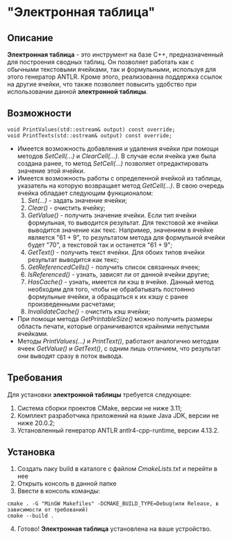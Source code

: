 # "Электронная таблица"

## Описание
**Электронная таблица** - это инструмент на базе C++, предназначенный для построения сводных таблиц. Он позволяет работать как с обычными текстовыми ячейками, так и формульными, используя для этого генератор ANTLR. Кроме этого, реализованна поддержка ссылок на другие ячейки, что также позволяет повысить удобство при использовании данной **электронной таблицы**. 

## Возможности

    void PrintValues(std::ostream& output) const override;
    void PrintTexts(std::ostream& output) const override;
* Имеется возможность добавления и удаления ячейки при помощи методов *SetCell(...)* и *ClearCell(...)*. В случае если ячейка уже была создана ранее, то метод *SetCell(...)* позволяет отредактировать значение этой ячейки.
* Имеется возможность работы с определенной ячейкой из таблицы, указатель на которую возвращает метод *GetCell(...)*. В свою очередь ячейка обладает следующим функционалом:
    1) *Set(...)* - задать значение ячейки;
    2) *Clear()* - очистить ячейку;
    3) *GetValue()* - получить значение ячейки. Если тип ячейки формульная, то выводится результат. Для текстовой же ячейки выводится значение как текс. Например, значением в ячейке является "61 + 9", то результатом метода для формульной ячейки будет "70", а текстовой так и останется "61 + 9";
    4) *GetText()* - получить текст ячейки. Для обоих типов ячейки результат выводится как текс;
    5) *GetReferencedCells()* - получить список связанных ячеек;
    6) *IsReferenced()* - узнать, зависят ли от данной ячейки другие;
    7) *HasCache()* - узнать, имеется ли кэш в ячейке. Данный метод необходим для того, чтобы не обрабатывать постоянно формульные ячейки, а обращаться к их кэшу с ранее произведенными расчетами;
    8) *InvalidateCache()* - очистить кэш ячейки;
* При помощи метода *GetPrintableSize()* можно получить размеры область печати, которые ограничиваются крайними непустыми ячейками.
* Методы *PrintValues(...)* и *PrintText()*, работают аналогично методам ячеек *GetValue()* и *GetText()*, с одним лишь отличием, что результат они выводят сразу в поток вывода. 

## Требования
Для установки **электронной таблицы** требуется следующее:
1) Система сборки проектов CMake, версии не ниже 3.11;
2) Комплект разработчика приложений на языке Java JDK, версии не ниже 20.0.2;
3) Установленный генератор ANTLR antlr4-cpp-runtime, версии 4.13.2.

## Установка
1) Создать паку build в каталоге с файлом *CmakeLists.txt* и перейти в нее
2) Открыть консоль в данной папке
3) Ввести в консоль команды:

```
cmake . -G "MinGW Makefiles" -DCMAKE_BUILD_TYPE=Debug(или Release, в зависимости от требований)
cmake --build .
```
4) Готово! **Электронная таблица** установлена на ваше устройство.